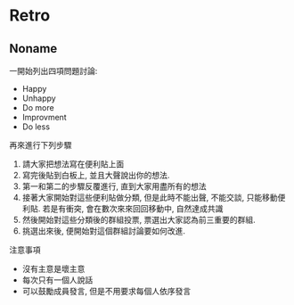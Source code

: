 Retro
=====

Noname
------

一開始列出四項問題討論:

* Happy
* Unhappy
* Do more
* Improvment
* Do less

再來進行下列步驟

1. 請大家把想法寫在便利貼上面
2. 寫完後貼到白板上, 並且大聲說出你的想法.
3. 第一和第二的步驟反覆進行, 直到大家用盡所有的想法
4. 接著大家開始對這些便利貼做分類, 但是此時不能出聲, 不能交談, 只能移動便利貼. 若是有衝突, 會在數次來來回回移動中, 自然達成共識
5. 然後開始對這些分類後的群組投票, 票選出大家認為前三重要的群組.
6. 挑選出來後, 便開始對這個群組討論要如何改進. 

注意事項

* 沒有主意是壞主意
* 每次只有一個人說話
* 可以鼓勵成員發言, 但是不用要求每個人依序發言
